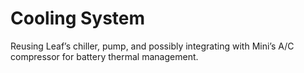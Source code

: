 # Cooling System

Reusing Leaf’s chiller, pump, and possibly integrating with Mini’s A/C compressor for battery thermal management.